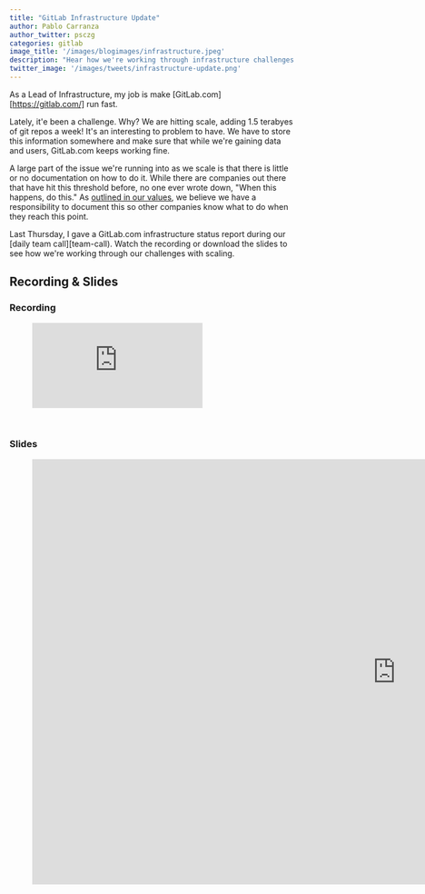 ```yaml
---
title: "GitLab Infrastructure Update"
author: Pablo Carranza
author_twitter: psczg
categories: gitlab
image_title: '/images/blogimages/infrastructure.jpeg'
description: "Hear how we're working through infrastructure challenges as we scale."
twitter_image: '/images/tweets/infrastructure-update.png'
---
```



As a Lead of Infrastructure, my job is make [GitLab.com][https://gitlab.com/] run fast. 

Lately, it'e been a challenge. Why? We are hitting scale, adding 1.5 terabyes of git repos a week! 
It's an interesting to problem to have. We have to store this information somewhere and make sure that 
while we're gaining data and users, GitLab.com keeps working fine. 

A large part of the issue we're running into as we scale is that there is little or no documentation 
on how to do it. While there are companies out there that have hit this threshold before, no one ever 
wrote down, "When this happens, do this." As [outlined in our values][values], we believe we have a 
responsibility to document this so other companies know what to do when they reach this point.

Last Thursday, I gave a GitLab.com infrastructure status report during our [daily team call][team-call). 
Watch the recording or download the slides to see how we're working through our challenges with scaling. 

<!-- more -->

## Recording & Slides

### Recording 

<figure class="video_container">
  <iframe src="https://www.youtube.com/embed/kN-HcObb9zo" frameborder="0" allowfullscreen></iframe>
</figure>

<br>

### Slides

<figure class="video_container">
  <iframe src="https://docs.google.com/presentation/d/11rCsJM41WAETPWqtWgfIxgfPRBQB4m037aZpgsGpzkk/embed?start=false&loop=false&delayms=5000" frameborder="0" width="1280" height="749" allowfullscreen="true" mozallowfullscreen="true" webkitallowfullscreen="true"></iframe>
</figure>

<br>

<!-- identifiers --> 
[team-call]: https://about.gitlab.com/handbook/#team-call
[values]: https://about.gitlab.com/handbook/#values

